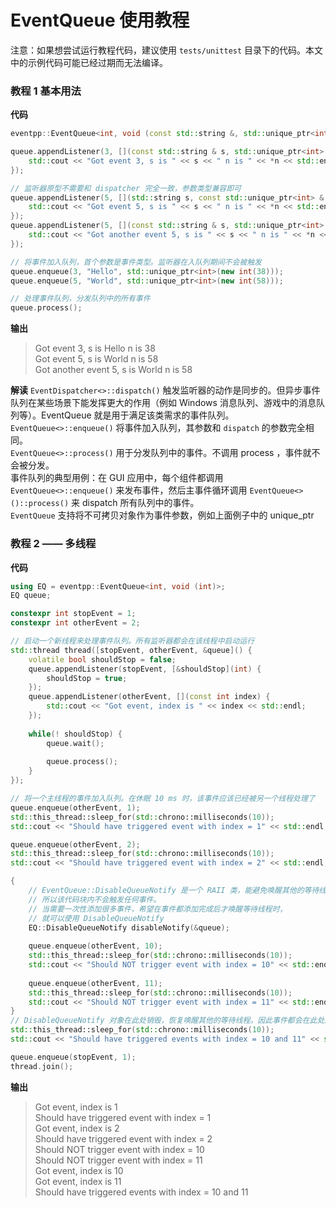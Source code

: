 # EventQueue 使用教程

注意：如果想尝试运行教程代码，建议使用 `tests/unittest` 目录下的代码。本文中的示例代码可能已经过期而无法编译。

### 教程 1 基本用法

**代码**

```C++
eventpp::EventQueue<int, void (const std::string &, std::unique_ptr<int> &)> queue;

queue.appendListener(3, [](const std::string & s, std::unique_ptr<int> & n) {
    std::cout << "Got event 3, s is " << s << " n is " << *n << std::endl;
});

// 监听器原型不需要和 dispatcher 完全一致，参数类型兼容即可
queue.appendListener(5, [](std::string s, const std::unique_ptr<int> & n) {
    std::cout << "Got event 5, s is " << s << " n is " << *n << std::endl;
});
queue.appendListener(5, [](const std::string & s, std::unique_ptr<int> & n) {
    std::cout << "Got another event 5, s is " << s << " n is " << *n << std::endl;
});

// 将事件加入队列，首个参数是事件类型。监听器在入队列期间不会被触发
queue.enqueue(3, "Hello", std::unique_ptr<int>(new int(38)));
queue.enqueue(5, "World", std::unique_ptr<int>(new int(58)));

// 处理事件队列，分发队列中的所有事件
queue.process();
```

**输出**

> Got event 3, s is Hello n is 38  
> Got event 5, s is World n is 58  
> Got another event 5, s is World n is 58  

**解读**
`EventDispatcher<>::dispatch()` 触发监听器的动作是同步的。但异步事件队列在某些场景下能发挥更大的作用（例如 Windows 消息队列、游戏中的消息队列等）。EventQueue 就是用于满足该类需求的事件队列。  
`EventQueue<>::enqueue()` 将事件加入队列，其参数和 `dispatch` 的参数完全相同。  
`EventQueue<>::process()` 用于分发队列中的事件。不调用 process ，事件就不会被分发。  
事件队列的典型用例：在 GUI 应用中，每个组件都调用 `EventQueue<>::enqueue()` 来发布事件，然后主事件循环调用 `EventQueue<>()::process()` 来 dispatch 所有队列中的事件。  
`EventQueue` 支持将不可拷贝对象作为事件参数，例如上面例子中的 unique_ptr

### 教程 2 —— 多线程

**代码**

```c++
using EQ = eventpp::EventQueue<int, void (int)>;
EQ queue;

constexpr int stopEvent = 1;
constexpr int otherEvent = 2;

// 启动一个新线程来处理事件队列。所有监听器都会在该线程中启动运行
std::thread thread([stopEvent, otherEvent, &queue]() {
	volatile bool shouldStop = false;
    queue.appendListener(stopEvent, [&shouldStop](int) {
        shouldStop = true;
    });
    queue.appendListener(otherEvent, [](const int index) {
        std::cout << "Got event, index is " << index << std::endl;
    });
    
    while(! shouldStop) {
        queue.wait();
        
        queue.process();
    }
});

// 将一个主线程的事件加入队列。在休眠 10 ms 时，该事件应该已经被另一个线程处理了
queue.enqueue(otherEvent, 1);
std::this_thread::sleep_for(std::chrono::milliseconds(10));
std::cout << "Should have triggered event with index = 1" << std::endl;

queue.enqueue(otherEvent, 2);
std::this_thread::sleep_for(std::chrono::milliseconds(10));
std::cout << "Should have triggered event with index = 2" << std::endl;

{
    // EventQueue::DisableQueueNotify 是一个 RAII 类，能避免唤醒其他的等待线程。
    // 所以该代码块内不会触发任何事件。
    // 当需要一次性添加很多事件，希望在事件都添加完成后才唤醒等待线程时，
    // 就可以使用 DisableQueueNotify 
    EQ::DisableQueueNotify disableNotify(&queue);
    
    queue.enqueue(otherEvent, 10);
    std::this_thread::sleep_for(std::chrono::milliseconds(10));
    std::cout << "Should NOT trigger event with index = 10" << std::endl;
    
    queue.enqueue(otherEvent, 11);
    std::this_thread::sleep_for(std::chrono::milliseconds(10));
    std::cout << "Should NOT trigger event with index = 11" << std::endl;
}
// DisableQueueNotify 对象在此处销毁，恢复唤醒其他的等待线程。因此事件都会在此处触发
std::this_thread::sleep_for(std::chrono::milliseconds(10));
std::cout << "Should have triggered events with index = 10 and 11" << std::endl;

queue.enqueue(stopEvent, 1);
thread.join();
```

**输出**

> Got event, index is 1  
> Should have triggered event with index = 1  
> Got event, index is 2  
> Should have triggered event with index = 2  
> Should NOT trigger event with index = 10  
> Should NOT trigger event with index = 11  
> Got event, index is 10  
> Got event, index is 11  
> Should have triggered events with index = 10 and 11

